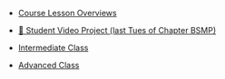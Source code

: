 * [Course Lesson Overviews](/dev25/lesson_summary.md)
* [🚀 Student Video Project (last Tues of Chapter BSMP)](/dev25/program2025/final_projects.md)  

* [Intermediate Class](/2025/intermediate/lesson_summary.md)
* [Advanced Class](/2025/adv/lesson_summary.md)
